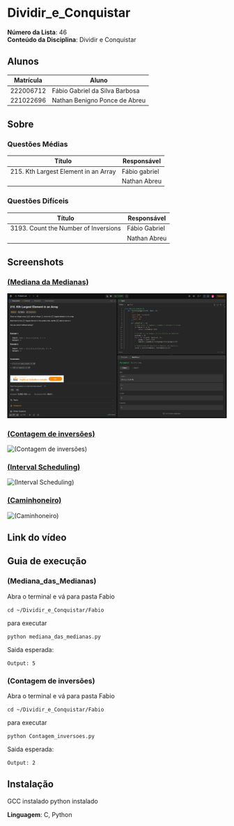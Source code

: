 # Dividir_e_Conquistar

**Número da Lista**: 46<br>
**Conteúdo da Disciplina**: Dividir e Conquistar<br>

## Alunos
|Matrícula | Aluno |
| -- | -- |
| 222006712 | Fábio Gabriel da Silva Barbosa |
| 221022696 | Nathan Benigno Ponce de Abreu |



## Sobre 


### Questões Médias
| Título | Responsável | 
| -- | -- | 
| 215. Kth Largest Element in an Array | Fábio gabriel | 
|   | Nathan Abreu | 



### Questões Difíceis
| Título | Responsável | 
| -- | -- | 
| 3193. Count the Number of Inversions | Fábio Gabriel | 
|   | Nathan Abreu | 


## Screenshots
### [(Mediana da Medianas)](https://leetcode.com/problems/kth-largest-element-in-an-array/)

![(Mediana das Medianas)](img/Mediana_das_Medianas.png)

### [ (Contagem de inversões)](https://leetcode.com/problems/count-the-number-of-inversions/?utm_source=chatgpt.com)

![ (Contagem de inversões)](img/Contagem_Inversões.png)

### [(Interval Scheduling)]()

![(Interval Scheduling)](img/leastismost.PNG)

### [ (Caminhoneiro)]()

![ (Caminhoneiro)](img/TruckDriver.PNG)


## Link do vídeo



## Guia de execução
### (Mediana_das_Medianas)
Abra o terminal e vá para pasta Fabio
```
cd ~/Dividir_e_Conquistar/Fabio
```
para executar
```
python mediana_das_medianas.py
```
Saida esperada:
```
Output: 5

```
###  (Contagem de inversões)
Abra o terminal e vá para pasta Fabio
```
cd ~/Dividir_e_Conquistar/Fabio
```
para executar
```
python Contagem_inversoes.py
```
Saida esperada:
```
Output: 2

```
## Instalação 
GCC instalado 
python instalado

**Linguagem**: C, Python <br>
